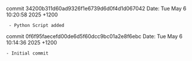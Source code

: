 commit 34200b311d60ad9326f1e6739d6d0f4d1d067042
Date:   Tue May 6 10:20:58 2025 +1200

     - Python Script added

commit 0f6f95faecefd00de6d5f60dcc9bc01a2e8f6ebc
Date:   Tue May 6 10:14:36 2025 +1200

    - Initial commit
